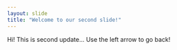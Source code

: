 ```yaml
---
layout: slide
title: "Welcome to our second slide!"
---
```

Hi! This is second update...
Use the left arrow to go back!